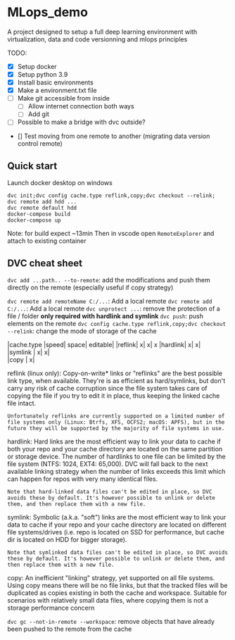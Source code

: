 # MLops_demo
A project designed to setup a full deep learning environment with virtualization, data and code versionning and mlops principles


TODO:
- [x] Setup docker
- [x] Setup python 3.9
- [x] Install basic environments
- [x] Make a environment.txt file
- [ ] Make git accessible from inside
    - [ ] Allow internet connection both ways
    - [ ] Add git
- [ ] Possible to make a bridge with dvc outside?
- [] Test moving from one remote to another (migrating data version control remote)

## Quick start
Launch docker desktop on windows

```
dvc init;dvc config cache.type reflink,copy;dvc checkout --relink;
dvc remote add hdd ...
dvc remote default hdd
docker-compose build
docker-compose up
```
Note: for build expect ~13min
Then in vscode open `RemoteExplorer` and attach to existing container

## DVC cheat sheet

`dvc add ...path.. --to-remote`: add the modifications and push them directly on the remote (especially useful if copy strategy)

`dvc remote add remoteName C:/...`: Add a local remote
`dvc remote add C:/...`: Add a local remote
`dvc unprotect ...`: remove the protection of a file / folder **only required with hardlink and symlink**
`dvc push`: push elements on the remote
`dvc config cache.type reflink,copy;dvc checkout --relink`: change the mode of storage of the cache

|cache.type	|speed|	space|	editable|
|reflink| 	x|	x|	x
|hardlink| 	x|	x|	
|symlink |	x|	x|	
|copy |			x|

reflink (linux only): Copy-on-write* links or "reflinks" are the best possible link type, when available. They're is as efficient as hard/symlinks, but don't carry any risk of cache corruption since the file system takes care of copying the file if you try to edit it in place, thus keeping the linked cache file intact.

    Unfortunately reflinks are currently supported on a limited number of file systems only (Linux: Btrfs, XFS, OCFS2; macOS: APFS), but in the future they will be supported by the majority of file systems in use.

hardlink: Hard links are the most efficient way to link your data to cache if both your repo and your cache directory are located on the same partition or storage device. The number of hardlinks to one file can be limited by the file system (NTFS: 1024, EXT4: 65,000). DVC will fall back to the next available linking strategy when the number of links exceeds this limit which can happen for repos with very many identical files.

    Note that hard-linked data files can't be edited in place, so DVC avoids these by default. It's however possible to unlink or delete them, and then replace them with a new file.

symlink: Symbolic (a.k.a. "soft") links are the most efficient way to link your data to cache if your repo and your cache directory are located on different file systems/drives (i.e. repo is located on SSD for performance, but cache dir is located on HDD for bigger storage).

    Note that symlinked data files can't be edited in place, so DVC avoids these by default. It's however possible to unlink or delete them, and then replace them with a new file.

copy: An inefficient "linking" strategy, yet supported on all file systems. Using copy means there will be no file links, but that the tracked files will be duplicated as copies existing in both the cache and workspace. Suitable for scenarios with relatively small data files, where copying them is not a storage performance concern 

`dvc gc --not-in-remote --workspace`: remove objects that have already been pushed to the remote from the cache
